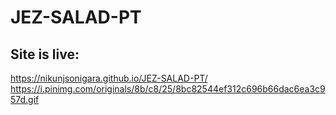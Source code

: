 # JEZ-SALAD-PT

## Site is live:
https://nikunjsonigara.github.io/JEZ-SALAD-PT/
https://i.pinimg.com/originals/8b/c8/25/8bc82544ef312c696b66dac6ea3c957d.gif
